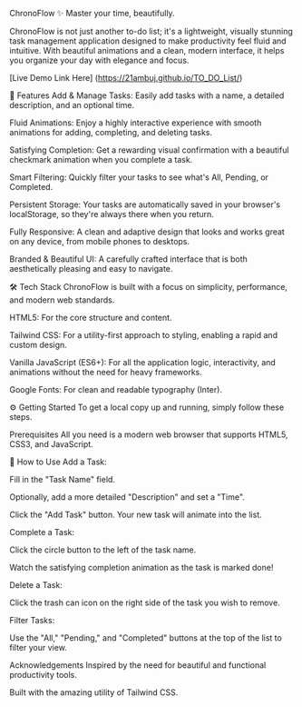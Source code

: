 ChronoFlow ✨
Master your time, beautifully.

ChronoFlow is not just another to-do list; it's a lightweight, visually stunning task management application designed to make productivity feel fluid and intuitive. With beautiful animations and a clean, modern interface, it helps you organize your day with elegance and focus.

[Live Demo Link Here] (https://21ambuj.github.io/TO_DO_List/)

🚀 Features
Add & Manage Tasks: Easily add tasks with a name, a detailed description, and an optional time.

Fluid Animations: Enjoy a highly interactive experience with smooth animations for adding, completing, and deleting tasks.

Satisfying Completion: Get a rewarding visual confirmation with a beautiful checkmark animation when you complete a task.

Smart Filtering: Quickly filter your tasks to see what's All, Pending, or Completed.

Persistent Storage: Your tasks are automatically saved in your browser's localStorage, so they're always there when you return.

Fully Responsive: A clean and adaptive design that looks and works great on any device, from mobile phones to desktops.

Branded & Beautiful UI: A carefully crafted interface that is both aesthetically pleasing and easy to navigate.

🛠️ Tech Stack
ChronoFlow is built with a focus on simplicity, performance, and modern web standards.

HTML5: For the core structure and content.

Tailwind CSS: For a utility-first approach to styling, enabling a rapid and custom design.

Vanilla JavaScript (ES6+): For all the application logic, interactivity, and animations without the need for heavy frameworks.

Google Fonts: For clean and readable typography (Inter).

⚙️ Getting Started
To get a local copy up and running, simply follow these steps.

Prerequisites
All you need is a modern web browser that supports HTML5, CSS3, and JavaScript.


📖 How to Use
Add a Task:

Fill in the "Task Name" field.

Optionally, add a more detailed "Description" and set a "Time".

Click the "Add Task" button. Your new task will animate into the list.

Complete a Task:

Click the circle button to the left of the task name.

Watch the satisfying completion animation as the task is marked done!

Delete a Task:

Click the trash can icon on the right side of the task you wish to remove.

Filter Tasks:

Use the "All," "Pending," and "Completed" buttons at the top of the list to filter your view.


Acknowledgements
Inspired by the need for beautiful and functional productivity tools.

Built with the amazing utility of Tailwind CSS.
